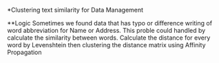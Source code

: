 *Clustering text similarity for Data Management

**Logic
Sometimes we found data that has typo or difference writing of word abbreviation for Name or Address.
This proble could handled by calculate the similarity between words.
Calculate the distance for every word by Levenshtein then clustering the distance matrix using Affinity Propagation
